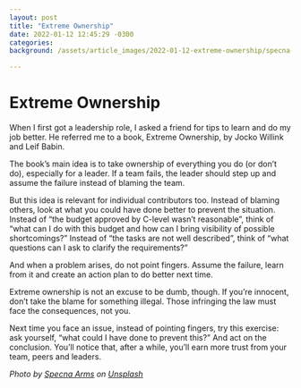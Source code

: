 ```yaml
---
layout: post
title: "Extreme Ownership"
date: 2022-01-12 12:45:29 -0300
categories:
background: /assets/article_images/2022-01-12-extreme-ownership/specna-arms-we11d4bX-UE-unsplash.jpeg

---
```


# Extreme Ownership

When I first got a leadership role, I asked a friend for tips to learn and do
my job better. He referred me to a book, Extreme Ownership, by Jocko Willink
and Leif Babin.

The book’s main idea is to take ownership of everything you do (or don’t do),
especially for a leader. If a team fails, the leader should step up and
assume the failure instead of blaming the team.

But this idea is relevant for individual contributors too. Instead of blaming
others, look at what you could have done better to prevent the situation.
Instead of “the budget approved by C-level wasn’t reasonable”, think of “what
can I do with this budget and how can I bring visibility of possible
shortcomings?” Instead of “the tasks are not well described”, think of “what
questions can I ask to clarify the requirements?”

And when a problem arises, do not point fingers. Assume the failure, learn
from it and create an action plan to do better next time.

Extreme ownership is not an excuse to be dumb, though. If you’re innocent,
don’t take the blame for something illegal. Those infringing the law must
face the consequences, not you.

Next time you face an issue, instead of pointing fingers, try this exercise:
ask yourself, “what could I have done to prevent this?” And act on the
conclusion. You’ll notice that, after a while, you’ll earn more trust from
your team, peers and leaders.

_Photo by <a href="https://unsplash.com/@specna_arms_4s?utm_source=unsplash&utm_medium=referral&utm_content=creditCopyText">Specna Arms</a> on <a href="https://unsplash.com/?utm_source=unsplash&utm_medium=referral&utm_content=creditCopyText">Unsplash</a>_
